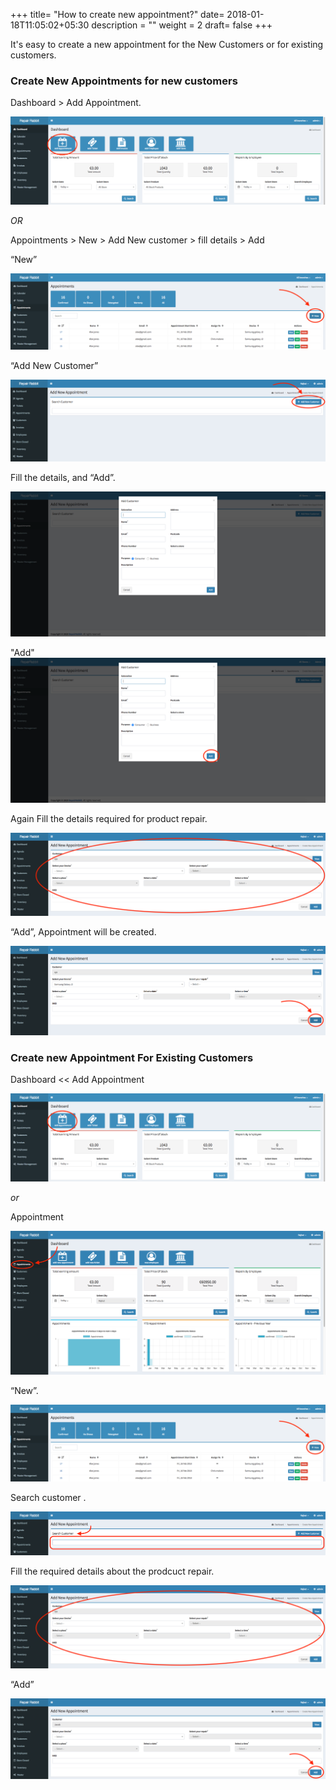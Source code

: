 +++
title= "How to create new appointment?"
date= 2018-01-18T11:05:02+05:30
description = ""
weight = 2
draft= false
+++



It's easy to create a new appointment for the New Customers or for existing customers.

### **Create New Appointments for new customers**
 

Dashboard > Add Appointment.

![dashboard add new appoinment](/images/appointments/dashboard_add_appointment.png)

*OR* 

Appointments > New > Add New customer > fill details > Add


“New” 

![new appointment for new customer](/images/appointments/click_new.png)

“Add New Customer”

![new appointment for new customer](/images/appointments/appointment_newcustomer.png)

Fill the details, and “Add”.

![new appointment for new customer](/images/appointments/appointment_filldata.png)

"Add" 
![new appointment for new customer](/images/appointments/appointment_add.png)

Again Fill the details required for product repair.

![new appointment for new customer6](/images/appointments/appointment_filldetail.png)

“Add”, Appointment will be created. 

![new appointment for new customer5](/images/appointments/appointment_clickadd.png)



###  Create new Appointment For Existing Customers 

Dashboard << Add Appointment

![dashboard add new appoinment](/images/appointments/dashboard_add_appointment.png)

*or*  

Appointment

![new appointment for existing customer](/images/appointments/appointment_goto.png)

“New”.

![new appointment for new customer](/images/appointments/click_new.png)

Search customer .

![new appointment for existing customer2](/images/appointments/appointntment_search.png)

Fill the required details about the prodcuct repair. 

![new appointment for existing customer2](/images/appointments/appointment_filldetail.png)

“Add”

![new appointment for existing customer2](/images/appointments/appointment_1clickadd.png)








